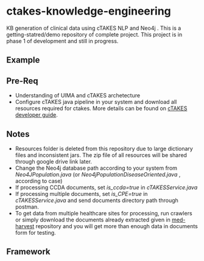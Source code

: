 # ctakes-knowledge-engineering
KB generation of clinical data using cTAKES NLP and Neo4j . This is a getting-statred/demo repository of complete project. This project is in phase 1 of development and still in progress. 

## Example 

## Pre-Req
* Understanding of UIMA and cTAKES archetecture
* Configure cTAKES java pipeline in your system and download all resources required for ctakes. More details can be found on [cTAKES developer guide](https://cwiki.apache.org/confluence/display/CTAKES/cTAKES+3.2+Developer+Install+Guide).

## Notes
* Resources folder is deleted from this repository due to large dictionary files and inconsistent jars. The zip file of all resources will be shared through google drive link later. 
* Change the Neo4j database path according to your system from _Neo4JPopulation.java_ (or _Neo4jPopulationDiseaseOriented.java_ , according to case)
* If processing CCDA documents, set _is_ccda=true_ in _cTAKESService.java_
* If processing multiple documents, set _is_CPE=true_ in _cTAKESService.java_ and send documents directory path through postman.
* To get data from multiple healthcare sites for processing, run crawlers  or simply download the documents already extracted given in [med-harvest](https://github.com/sanariaz154/med-harvest) repository and you will get more than enough data in documents form for testing.

## Framework




